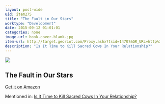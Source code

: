 ```yaml
---
layout: post-wide
uid: item275
title: "The Fault in Our Stars"
worktype: "Development"
date: 2015-09-12 01:01:01
categories: none
image-url: book-cover-blank.jpg
item-url: http://target.georiot.com/Proxy.ashx?tsid=14707&GR_URL=http%3A%2F%2Fwww.amazon.com%2FThe-Fault-Stars-John-Green%2Fdp%2F0525478817%2F
description: "Is It Time to Kill Sacred Cows In Your Relationship?"
---
```

<a href="http://target.georiot.com/Proxy.ashx?tsid=14707&GR_URL=http%3A%2F%2Fwww.amazon.com%2FThe-Fault-Stars-John-Green%2Fdp%2F0525478817%2F" target="blank"><img src="../../../../img/thumbs/book-cover-blank.jpg" class="prod-img"></a>
<h2>The Fault in Our Stars</h2>
<p><a href="http://target.georiot.com/Proxy.ashx?tsid=14707&GR_URL=http%3A%2F%2Fwww.amazon.com%2FThe-Fault-Stars-John-Green%2Fdp%2F0525478817%2F" target="blank">Get it on Amazon</a><p>
<p>Mentioned in: <a href="http://fourhourworkweek.com/2015/05/20/google-x/" target="blank">Is It Time to Kill Sacred Cows In Your Relationship?</a></p>
